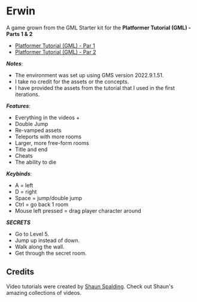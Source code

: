 # Erwin

A game grown from the GML Starter kit for the **Platformer Tutorial (GML) - Parts 1 & 2**  

* [Platformer Tutorial (GML) - Par 1](https://youtu.be/2z4981CxFkw)
* [Platformer Tutorial (GML) - Par 2](https://youtu.be/CUFm5DZm-A8)

***Notes***: 

* The environment was set up using GMS version 2022.9.1.51. 
* I take no credit for the assets or the concepts.
* I have provided the assets from the tutorial that I used in the first iterations.

***Features***:

* Everything in the videos +
* Double Jump
* Re-vamped assets
* Teleports with more rooms
* Larger, more free-form rooms
* Title and end
* Cheats
* The ability to die

***Keybinds***:

* A = left
* D = right
* Space = jump/double jump
* Ctrl = go back 1 room
* Mouse left pressed = drag player character around

***SECRETS***
* Go to Level 5.
* Jump up instead of down.
* Walk along the wall.
* Get through the secret room.
## Credits
Video tutorials were created by [Shaun Spalding](https://www.youtube.com/c/ShaunSpalding).
Check out Shaun's amazing collections of videos.
